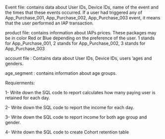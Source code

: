 Event file: contains data about User IDs, Device IDs, name of the event and the times that these events occurred. If a user had triggered any of App_Purchase_001, App_Purchase_002, App_Purchase_003 event, it means that the user performed an IAP transaction.

product file:  contains information about IAPs prices. These packages may be in color Red or Blue depending on the preference of the user. 1 stands for App_Purchase_001, 2 stands for App_Purchase_002, 3 stands for App_Purchase_003

account file : Contains data about User IDs, Device IDs, users ’ages and genders.

age_segment : contains information about age groups.

Requierments:

1- Write down the SQL code to report calculates how many paying user is retained for each day.

2- Write down the SQL code to report the income for each day.

3- Write down the SQL code to report income for both age group and gender. 

4- Write down the SQL code to create Cohort  retention table
